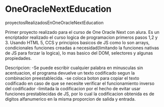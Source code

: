 # OneOracleNextEducation
proyectosRealizadosEnOneOracleNextEducation

Primer proyecto realizado para el curso de One Oracle Next con alura. Es un encriptador realizado el curso logica de programacion primeros pasos 1,2 y 3. Usando HTML 5,
CCS y principios basicos de JS como lo son arrays, condicionales funciones creadas a necesidad(limitando la funciones nativas de JS para forzar la logica), lo mas basico
del DOM, selectores y algunas propiedades.

Descripcion:
-Se puede escribir cualquier palabra en minusculas sin acentuacion, el programa devuelve un texto codificado segun la combinacion preestablecida.
-se coloca boton para copiar el texto codificado en caso de que se necesite verificar el funcionamiento inverso del codificador
-limitada la codificacion por el hecho de evitar usar funciones prestablecidas de JS, por lo cual la codificacion obtenida es de digitos alfanumerico en la misma proporcion
de salida y entrada.
